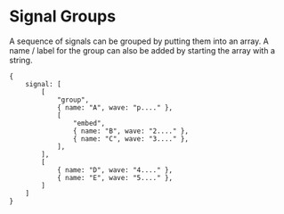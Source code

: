# Signal Groups

A sequence of signals can be grouped by putting them into an array. A name /
label for the group can also be added by starting the array with a string.

```wavedrom[with_source]
{
    signal: [
        [
            "group",
            { name: "A", wave: "p...." },
            [
                "embed",
                { name: "B", wave: "2...." },
                { name: "C", wave: "3...." },
            ],
        ],
        [
            { name: "D", wave: "4...." },
            { name: "E", wave: "5...." },
        ]
    ]
}
```
